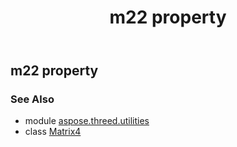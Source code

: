 ﻿---
title: m22 property
second_title: Aspose.3D for Python via .NET API References
description: 
type: docs
weight: 260
url: /python-net/aspose.threed.utilities/matrix4/m22/
is_root: false
---

## m22 property


### See Also
* module [aspose.threed.utilities](../../)
* class [Matrix4](/3d/python-net/aspose.threed.utilities/matrix4)
